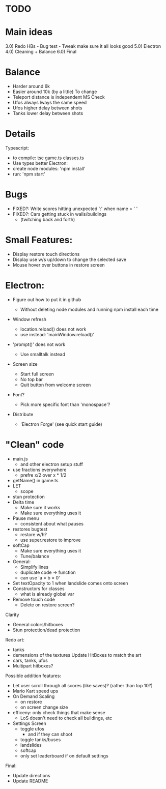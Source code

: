 # TODO

# Main ideas
3.0) Redo HBs
    - Bug test
    - Tweak make sure it all looks good
5.0) Electron
4.0) Cleaning + Balance
6.0) Final

# Balance
- Harder around 6k
- Easier around 10k (by a little)
To change
- Teleport distance is independent MS
Check
- Ufos always lways the same speed
- Ufos higher delay between shots
- Tanks lower delay between shots


# Details
Typescript:
- to compile: tsc game.ts classes.ts
- Use types better
Electron:
- create node modules: 'npm install'
- run: 'npm start'

# Bugs
- FIXED?: Write scores hitting unexpected ':' when name = '   '
- FIXED?: Cars getting stuck in walls/buildings
    - (twitching back and forth)

# Small Features:
- Display restore touch directions
- Display use w/s up/down to change the selected save
- Mouse hover over buttons in restore screen

# Electron:
- Figure out how to put it in github
    - Without deleting node modules and running npm install each time
- Window refresh
    - location.reload() does not work
    - use instead: 'mainWindow.reload()'
- 'prompt()' does not work
    - Use smalltalk instead
- Screen size
    - Start full screen
    - No top bar
    - Quit button from welcome screen

- Font?
    - Pick more specific font than 'monospace'?
- Distribute
    - 'Electron Forge' (see quick start guide)


# "Clean" code
- main.js
    - and other electron setup stuff
- use fractions everywhere
    - prefre x/2 over x * 1/2
- getName() in game.ts
- LET
    - scope
- stun protection
- Delta time
    - Make sure it works
    - Make sure everything uses it
- Pause menu
    - consistent about what pauses
- restores bugtest
    - restore w/h?
    - use super.restore to improve
- softCap
    - Make sure everything uses it
    - Tune/balance
- General:
    - Simplify lines
    - duplicate code -> function
    - can use 'a = b = 0'
- Set textOpacity to 1 when landslide comes onto screen
- Constructors for classes
    - what is already global var
- Remove touch code
    - Delete on restore screen?

Clarity
- General colors/hitboxes
- Stun protection/dead protection

Redo art:
- tanks
- demensions of the textures
Update HitBoxes to match the art
- cars, tanks, ufos
- Multipart hitboxes?

Possible addition features:
- Let user scroll through all scores (like saves)? (rather than top 10?)
- Mario Kart speed ups
- On Demand Scaling
    - on restore
    - on screen change size
- efficeny: only check things that make sense
    - LoS doesn't need to check all buildings, etc
- Settings Screen
    - toggle ufos
        - and if they can shoot
    - toggle tanks/buses
    - landslides
    - softcap
    - only set leaderboard if on default settings

Final:
- Update directions
- Update README
